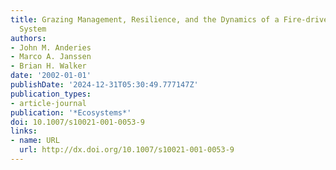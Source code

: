 ```yaml
---
title: Grazing Management, Resilience, and the Dynamics of a Fire-driven Rangeland
  System
authors:
- John M. Anderies
- Marco A. Janssen
- Brian H. Walker
date: '2002-01-01'
publishDate: '2024-12-31T05:30:49.777147Z'
publication_types:
- article-journal
publication: '*Ecosystems*'
doi: 10.1007/s10021-001-0053-9
links:
- name: URL
  url: http://dx.doi.org/10.1007/s10021-001-0053-9
---
```

